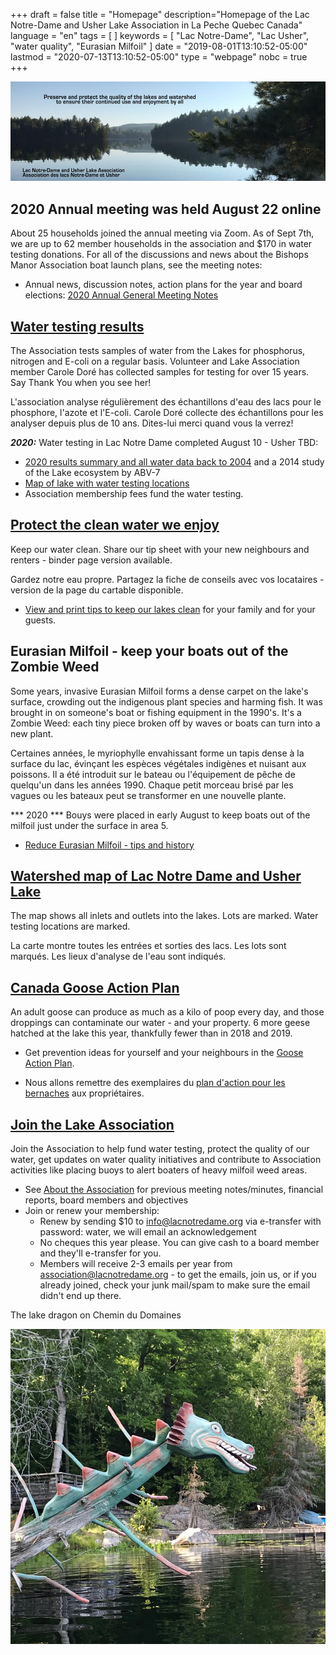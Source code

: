 +++
draft = false
title = "Homepage"
description="Homepage of the Lac Notre-Dame and Usher Lake Association in La Peche Quebec Canada"
language = "en"
tags = [
]
keywords = [
    "Lac Notre-Dame",
    "Lac Usher",
    "water quality",
    "Eurasian Milfoil"
]
date = "2019-08-01T13:10:52-05:00"
lastmod = "2020-07-13T13:10:52-05:00"
type = "webpage"
nobc = true
+++
<!-- markdownlint-disable MD033 MD041 MD002 MD026-->

<div>
<img src="/assets/img/lake-assoc-photo.jpg" class="img-fluid py-3" alt="view of still water of lake says Preserve and protect the quality of the lakes and watershed to ensure their continued use and enjoyment by all with title Lac Notre-Dame and Usher Lake Association" />
</div>

## 2020 Annual meeting was held August 22 online
About 25 households joined the annual meeting via Zoom. As of Sept 7th, we are up to 62 member households in the association and $170 in water testing donations. For all of the discussions and news about the Bishops Manor Association boat launch plans, see the meeting notes:   
  
* Annual news, discussion notes, action plans for the year and board elections: [2020 Annual General Meeting Notes](/about/2020boardreport/) 

## [Water testing results](/water/qualityreports/)

The Association tests samples of water from the Lakes for phosphorus, nitrogen and E-coli on a regular basis. Volunteer and Lake Association member Carole Doré has collected samples for testing for over 15 years. Say Thank You when you see her!

L'association analyse régulièrement des échantillons d'eau des lacs pour le phosphore, l'azote et l'E-coli. Carole Doré collecte des échantillons pour les analyser depuis plus de 10 ans. Dites-lui merci quand vous la verrez!

***2020:***  Water testing in Lac Notre Dame completed August 10 - Usher TBD:       

* [2020 results summary and all water data back to 2004](/water/qualityreports/) and a 2014 study of the Lake ecosystem by ABV-7
* [Map of lake with water testing locations](/map/maps/)
* Association membership fees fund the water testing.

## [Protect the clean water we enjoy](/water/keepclean/)

Keep our water clean. Share our tip sheet with your new neighbours and renters - binder page version available. 

Gardez notre eau propre. Partagez la fiche de conseils avec vos locataires - version de la page du cartable disponible.

* [View and print tips to keep our lakes clean](/water/keepclean/) for your family and for your guests.

## Eurasian Milfoil - keep your boats out of the Zombie Weed
Some years, invasive Eurasian Milfoil forms a dense carpet on the lake's surface, crowding out the indigenous plant species and harming fish. It was brought in on someone's boat or fishing equipment in the 1990's. It's a Zombie Weed: each tiny piece broken off by waves or boats can turn into a new plant. 

Certaines années, le myriophylle envahissant forme un tapis dense à la surface du lac, évinçant les espèces végétales indigènes et nuisant aux poissons. Il a été introduit sur le bateau ou l'équipement de pêche de quelqu'un dans les années 1990. Chaque petit morceau brisé par les vagues ou les bateaux peut se transformer en une nouvelle plante. 

*** 2020 *** Bouys were placed in early August to keep boats out of the milfoil just under the surface in area 5.   

* [Reduce Eurasian Milfoil - tips and history](/water/lnd-milfoil/)

## [Watershed map of Lac Notre Dame and Usher Lake](/map/maps/)

The map shows all inlets and outlets into the lakes. Lots are marked. Water testing locations are marked.

La carte montre toutes les entrées et sorties des lacs. Les lots sont marqués. Les lieux d'analyse de l'eau sont indiqués.

## [Canada Goose Action Plan](/water/gooseaction/)

An adult goose can produce as much as a kilo of poop every day, and those droppings can contaminate our water - and your property. 6 more geese hatched at the lake this year, thankfully fewer than in 2018 and 2019.

* Get prevention ideas for yourself and your neighbours in the [Goose Action Plan](/water/gooseaction/).   

* Nous allons remettre des exemplaires du [plan d'action pour les bernaches](/water/gooseaction/) aux propriétaires.

## [Join the Lake Association](/about/about/)

Join the Association to help fund water testing, protect the quality of our water, get updates on water quality initiatives and contribute to Association activities like placing buoys to alert boaters of heavy milfoil weed areas.

* See [About the  Association](/about/about/) for previous meeting notes/minutes, financial reports, board members and objectives
* Join or renew your membership:
  * Renew by sending $10 to info@lacnotredame.org via e-transfer with password: water, we will email an acknowledgement
  * No cheques this year please. You can give cash to a board member and they'll e-transfer for you. 
  * Members will receive 2-3 emails per year from association@lacnotredame.org - to get the emails, join us, or if you already joined, check your junk mail/spam to make sure the email didn't end up there. 
  
The lake dragon on Chemin du Domaines

<img src="/assets/img/dragon.jpg" class="img-fluid py-3" alt="photo of log painted like a dragon" />
